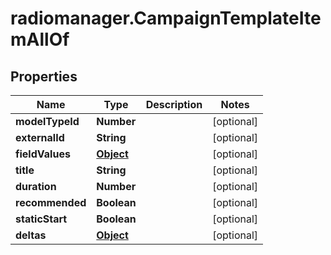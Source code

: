 # radiomanager.CampaignTemplateItemAllOf

## Properties

Name | Type | Description | Notes
------------ | ------------- | ------------- | -------------
**modelTypeId** | **Number** |  | [optional] 
**externalId** | **String** |  | [optional] 
**fieldValues** | [**Object**](.md) |  | [optional] 
**title** | **String** |  | [optional] 
**duration** | **Number** |  | [optional] 
**recommended** | **Boolean** |  | [optional] 
**staticStart** | **Boolean** |  | [optional] 
**deltas** | [**Object**](.md) |  | [optional] 


